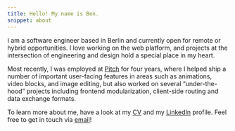 ```yaml
---
title: Hello! My name is Ben.
snippet: about
---
```


I am a software engineer based in Berlin and currently open for remote or hybrid opportunities. I love working on the web platform, and projects at the intersection of engineering and design hold a special place in my heart.

Most recently, I was employed at [Pitch][1] for four years, where I helped ship a number of important user-facing features in areas such as animations, video blocks, and image editing, but also worked on several “under-the-hood” projects including frontend modularization, client-side routing and data exchange formats.

To learn more about me, have a look at my [CV][5] and my [LinkedIn][3] profile. Feel free to get in touch via [email][4]!

[1]: https://pitch.com
[2]: /2019/10/01/pen/
[3]: https://www.linkedin.com/in/benrodenhaeuser/
[4]: mailto:ben@rodenhaeuser.de
[5]: https://read.cv/ben.rodenhaeuser.de
